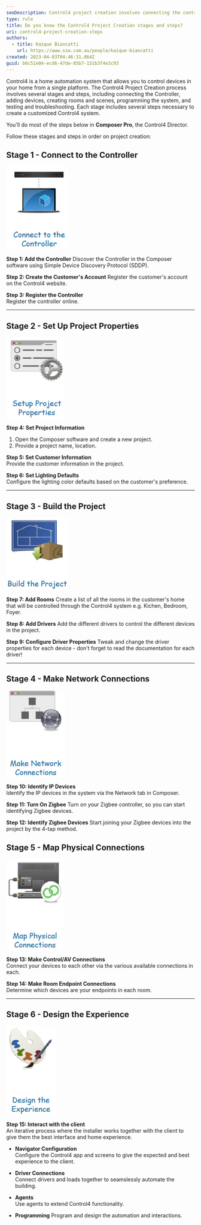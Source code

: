 ```yaml
---
seoDescription: Control4 project creation involves connecting the controller, adding devices, creating rooms and scenes, programming the system, and testing and troubleshooting.
type: rule
title: Do you know the Control4 Project Creation stages and steps?
uri: control4-project-creation-steps
authors:
  - title: Kaique Biancatti
    url: https://www.ssw.com.au/people/kaique-biancatti
created: 2023-04-03T04:46:31.864Z
guid: b6c51e04-ecd6-47de-85b7-151b3f4e3c93
---
```


Control4 is a home automation system that allows you to control devices in your home from a single platform.
The Control4 Project Creation process involves several stages and steps, including connecting the Controller, adding devices, creating rooms and scenes, programming the system, and testing and troubleshooting.
Each stage includes several steps necessary to create a customized Control4 system.

You'll do most of the steps below in **Composer Pro**, the Control4 Director.

<!--endintro-->

Follow these stages and steps in order on project creation:

## Stage 1 - Connect to the Controller

![](stage1.jpg)

**Step 1: Add the Controller**
Discover the Controller in the Composer software using Simple Device Discovery Protocol (SDDP).

**Step 2: Create the Customer's Account**
Register the customer's account on the Control4 website.

**Step 3: Register the Controller**  
Register the controller online.

---

## Stage 2 - Set Up Project Properties

![](stage2.jpg)

**Step 4: Set Project Information**

1. Open the Composer software and create a new project.
2. Provide a project name, location.

**Step 5: Set Customer Information**  
Provide the customer information in the project.

**Step 6: Set Lighting Defaults**  
Configure the lighting color defaults based on the customer's preference.

---

## Stage 3 - Build the Project

![](stage3.jpg)

**Step 7: Add Rooms**
Create a list of all the rooms in the customer's home that will be controlled through the Control4 system e.g. Kichen, Bedroom, Foyer.

**Step 8: Add Drivers**
Add the different drivers to control the different devices in the project.

**Step 9: Configure Driver Properties**
Tweak and change the driver properties for each device - don't forget to read the documentation for each driver!

---

## Stage 4 - Make Network Connections

![](stage4.jpg)

**Step 10: Identify IP Devices**  
Identify the IP devices in the system via the Network tab in Composer.

**Step 11: Turn On Zigbee**
Turn on your Zigbee controller, so you can start identifying Zigbee devices.

**Step 12: Identify Zigbee Devices**
Start joining your Zigbee devices into the project by the 4-tap method.

## Stage 5 - Map Physical Connections

![](stage6.jpg)

**Step 13: Make Control/AV Connections**  
Connect your devices to each other via the various available connections in each.

**Step 14: Make Room Endpoint Connections**  
Determine which devices are your endpoints in each room.

---

## Stage 6 - Design the Experience

![](stage7.jpg)

**Step 15: Interact with the client**  
An iterative process where the installer works together with the client to give them the best interface and home experience.

- **Navigator Configuration**  
  Configure the Control4 app and screens to give the expected and best experience to the client.

- **Driver Connections**  
  Connect drivers and loads together to seamslessly automate the building.

- **Agents**  
  Use agents to extend Control4 functionality.

- **Programming**
  Program and design the automation and interactions.
